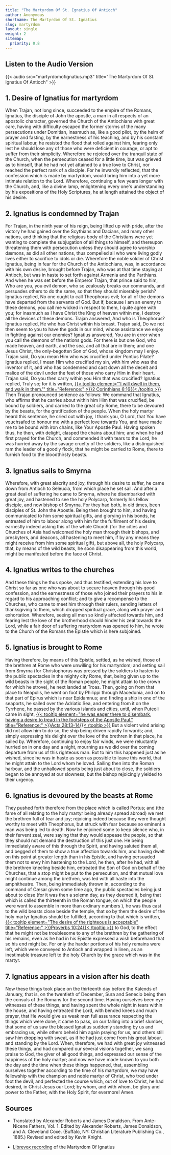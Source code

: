 ```yaml
---
title: "The Martyrdom Of St. Ignatius Of Antioch"
author: Anonymous
shortname: The Martyrdom Of St. Ignatius
slug: martyrdom
layout: single
weight: 2
sitemap:
  priority: 0.8
---
```

## Listen to the Audio Version
{{< audio src="martyrdomofignatius.mp3"  title="The Martyrdom Of St. Ignatius Of Antioch"  >}}

## 1. Desire of Ignatius for martyrdom
When Trajan, not long since, succeeded to the empire of the Romans, Ignatius, the disciple of John the apostle, a man in all respects of an apostolic character, governed the Church of the Antiochians with great care, having with difficulty escaped the former storms of the many persecutions under Domitian, inasmuch as, like a good pilot, by the helm of prayer and fasting, by the earnestness of his teaching, and by his constant  spiritual labour, he resisted the flood that rolled against him, fearing only lest he should lose any of those who were deficient in courage, or apt to suffer from their simplicity. Wherefore he rejoiced over the tranquil state of the Church, when the persecution ceased for a little time, but was grieved as to himself, that he had not yet attained to a true love to Christ, nor reached the perfect rank of a disciple. For he inwardly reflected, that the confession which is made by martyrdom, would bring him into a yet more intimate relation to the Lord. Wherefore, continuing a few years longer with the Church, and, like a divine lamp, enlightening every one's understanding by his expositions of the Holy  Scriptures, he at length attained the object of his desire.

## 2. Ignatius is condemned by Trajan
For Trajan, in the ninth year of his reign, being lifted up with pride, after the victory he had gained over the Scythians and Dacians, and many other nations, and thinking that the religious body of the Christians were yet wanting to complete the subjugation of all things to himself, and thereupon threatening them with persecution unless they should agree to worship dæmons, as did all other nations, thus compelled all who were living godly lives either to sacrifice to idols or die. Wherefore the noble soldier of Christ Ignatius, being in fear for the Church of the Antiochians, was, in accordance with his own desire, brought before Trajan, who was at that time staying at Antioch, but was in haste to set forth against Armenia and the Parthians. And when he was set before the Emperor Trajan, that prince said to him, Who are you, you evil demon, who so zealously breaks our commands, and persuades others to do the same, so that they should miserably perish? Ignatius replied, No one ought to call Theophorus evil; for all of the demons have departed from the servants of God. But if, because I am an enemy to these demons, you call me wicked in respect to them, I quite agree with you; for inasmuch as I have Christ the King of heaven within me, I destroy all the devices of these demons. Trajan answered, And who is Theophorus? Ignatius replied, He who has Christ within his breast. Trajan said, Do we not then seem to you to have the gods in our mind, whose assistance we enjoy in fighting against our enemies? Ignatius answered, You are in error when you call the dæmons of the nations gods. For there is but one God, who made heaven, and earth, and the sea, and all that are in them; and one Jesus Christ, the only-begotten Son of God, whose kingdom may I enjoy. Trajan said, Do you mean Him who was crucified under Pontius Pilate? Ignatius replied, I mean Him who crucified my sin, with him who was the inventor of it, and who has condemned and cast down all the deceit and malice of the devil under the feet of those who carry Him in their heart. Trajan said, Do you then carry within you Him that was crucified? Ignatius replied, Truly so; for it is written, [{{< tooltip element="'I will dwell in them, and walk in them.'" title="Reference:" >}}2 Corinthians 6:16{{< /tooltip >}}](/bible/2-corinthians/2-cor-06/#v16#:~:text=What%20agreement%20does%20a%20temple%20of%20God%20have%20with%20idols%3F%20For%20you%20are%20a%20temple%20of%20the%20living%20God.%20Even%20as%20God%20said%2C%20%E2%80%9CI%20will%20dwell%20in%20them%20and%20walk%20in%20them.%20I%20will%20be%20their%20God%20and%20they%20will%20be%20my%20people.%E2%80%9D) Then Trajan pronounced sentence as follows: We command that Ignatius, who affirms that he carries about within him Him that was crucified, be bound by soldiers, and carried to the great city Rome, there to be devoured by the beasts, for the gratification of the people. When the holy martyr heard this sentence, he cried out with joy, I thank you, O Lord, that You have vouchsafed to honour me with a perfect love towards You, and have made me to be bound with iron chains, like Your Apostle Paul. Having spoken thus, he then, with delight, clasped the chains about him; and when he had first prayed for the Church, and commended it with tears to the Lord, he was hurried away by the savage cruelty of the soldiers, like a distinguished ram the leader of a goodly flock, that he might be carried to Rome, there to furnish food to the bloodthirsty beasts.

## 3. Ignatius sails to Smyrna
Wherefore, with great alacrity and joy, through his desire to suffer, he came down from Antioch to Seleucia, from which place he set sail. And after a great deal of suffering he came to Smyrna, where he disembarked with great joy, and hastened to see the holy Polycarp, formerly his fellow disciple, and now bishop of Smyrna. For they had both, in old times, been disciples of St. John the Apostle. Being then brought to him, and having communicated to him some spiritual gifts, and glorying in his bonds, he entreated of him to labour along with him for the fulfilment of his desire; earnestly indeed asking this of the whole Church (for the cities and Churches of Asia had welcomed the holy man through their bishops, and presbyters, and deacons, all hastening to meet him, if by any means they might receive from him some spiritual gift), but above all, the holy Polycarp, that, by means of the wild beasts, he soon disappearing from this world, might be manifested before the face of Christ.

## 4. Ignatius writes to the churches
And these things he thus spoke, and thus testified, extending his love to Christ so far as one who was about to secure heaven through his good confession, and the earnestness of those who joined their prayers to his in regard to his approaching conflict; and to give a recompense to the Churches, who came to meet him through their rulers, sending letters of thanksgiving to them, which dropped spiritual grace, along with prayer and exhortation. Wherefore, seeing all men so kindly affected towards him, and fearing lest the love of the brotherhood should hinder his zeal towards the Lord, while a fair door of suffering martyrdom was opened to him, he wrote to the Church of the Romans the Epistle which is here subjoined.

## 5. Ignatius is brought to Rome
Having therefore, by means of this Epistle, settled, as he wished, those of the brethren at Rome who were unwilling for his martyrdom; and setting sail from Smyrna (for Christophorus was pressed by the soldiers to hasten to the public spectacles in the mighty city Rome, that, being given up to the wild beasts in the sight of the Roman people, he might attain to the crown for which he strove), he next landed at Troas. Then, going on from that place to Neapolis, he went on foot by Philippi through Macedonia, and on to that part of Epirus which is near Epidamnus; and finding a ship in one of the seaports, he sailed over the Adriatic Sea, and entering from it on the Tyrrhene, he passed by the various islands and cities, until, when Puteoli came in sight, [{{< tooltip element="he was eager there to disembark, having a desire to tread in the footsteps of the Apostle Paul." title="Reference:" >}}Acts 28:13-14{{< /tooltip >}}](/bible/acts/acts-28/#v14#:~:text=where%20we%20found%20brothers%2C%20and%20were%20entreated%20to%20stay%20with%20them%20for%20seven%20days.%20So%20we%20came%20to%20Rome.) But a violent wind arising did not allow him to do so, the ship being driven rapidly forwards; and, simply expressing his delight over the love of the brethren in that place, he sailed by. Wherefore, continuing to enjoy fair winds, we were reluctantly hurried on in one day and a night, mourning as we did over the coming departure from us of this righteous man. But to him this happened just as he wished, since he was in haste as soon as possible to leave this world, that he might attain to the Lord whom he loved. Sailing then into the Roman harbour, and the unhallowed sports being just about to close, the soldiers began to be annoyed at our slowness, but the bishop rejoicingly yielded to their urgency.

## 6. Ignatius is devoured by the beasts at Rome
They pushed forth therefore from the place which is called Portus; and (the fame of all relating to the holy martyr being already spread abroad) we met the brethren full of fear and joy; rejoicing indeed because they were thought worthy to meet with Theophorus, but struck with fear because so eminent a man was being led to death. Now he enjoined some to keep silence who, in their fervent zeal, were saying that they would appease the people, so that they should not demand the destruction of this just one. He being immediately aware of this through the Spirit, and having saluted them all, and begged of them to show a true affection towards him, and having dwelt on this point at greater length than in his Epistle, and having persuaded them not to envy him hastening to the Lord, he then, after he had, with all the brethren kneeling beside him, entreated the Son of God on behalf of the Churches, that a stop might be put to the persecution, and that mutual love might continue among the brethren, was led with all haste into the amphitheatre. Then, being immediately thrown in, according to the command of Cæsar given some time ago, the public spectacles being just about to close (for it was then a solemn day, as they deemed it, being that which is called the thirteenth in the Roman tongue, on which the people were wont to assemble in more than ordinary numbers ), he was thus cast to the wild beasts close beside the temple, that so by them the desire of the holy martyr Ignatius should be fulfilled, according to that which is written, [{{< tooltip element="The desire of the righteous is acceptable" title="Reference:" >}}Proverbs 10:24{{< /tooltip >}}](/bible/proverbs/prov-10/#v24#:~:text=What%20the%20wicked%20fear%20will%20overtake%20them%2C%20but%20the%20desire%20of%20the%20righteous%20will%20be%20granted.) to God, to the effect that he might not be troublesome to any of the brethren by the gathering of his remains, even as he had in his Epistle expressed a wish beforehand that so his end might be. For only the harder portions of his holy remains were left, which were conveyed to Antioch and wrapped in linen, as an inestimable treasure left to the holy Church by the grace which was in the martyr.

## 7. Ignatius appears in a vision after his death
Now these things took place on the thirteenth day before the Kalends of January, that is, on the twentieth of December, Sura and Senecio being then the consuls of the Romans for the second time. Having ourselves been eye-witnesses of these things, and having spent the whole night in tears within the house, and having entreated the Lord, with bended knees and much prayer, that He would give us weak men full assurance respecting the things which were done, it came to pass, on our falling into a brief slumber, that some of us saw the blessed Ignatius suddenly standing by us and embracing us, while others beheld him again praying for us, and others still saw him dropping with sweat, as if he had just come from his great labour, and standing by the Lord. When, therefore, we had with great joy witnessed these things, and had compared our several visions together, we sang praise to God, the giver of all good things, and expressed our sense of the happiness of the holy martyr; and now we have made known to you both the day and the time when these things happened, that, assembling ourselves together according to the time of his martyrdom, we may have fellowship with the champion and noble martyr of Christ, who trod under foot the devil, and perfected the course which, out of love to Christ, he had desired, in Christ Jesus our Lord; by whom, and with whom, be glory and power to the Father, with the Holy Spirit, for evermore! Amen.

## Sources
- Translated by Alexander Roberts and James Donaldson. From Ante-Nicene Fathers, Vol. 1. Edited by Alexander Roberts, James Donaldson, and A. Cleveland Coxe. (Buffalo, NY: Christian Literature Publishing Co., 1885.) Revised and edited by Kevin Knight.

- [Librevox recording](https://librivox.org/) of the Martyrdom Of Ignatius